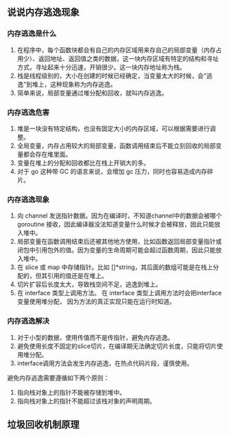 ## 说说内存逃逸现象

### 内存逃逸是什么

1. 在程序中，每个函数块都会有自己的内存区域用来存自己的局部变量（内存占用少）、返回地址、返回值之类的数据，这一块内存区域有特定的结构和寻址方式，寻址起来十分迅速，开销很少。这一块内存地址称为栈。
2. 栈是线程级别的，大小在创建的时候已经确定，当变量太大的时候，会"逃逸"到堆上，这种现象称为内存逃逸。
3. 简单来说，局部变量通过堆分配和回收，就叫内存逃逸。

### 内存逃逸危害

1. 堆是一块没有特定结构，也没有固定大小的内存区域，可以根据需要进行调整。
2. 全局变量，内存占用较大的局部变量，函数调用结束后不能立刻回收的局部变量都会存在堆里面。
3. 变量在堆上的分配和回收都比在栈上开销大的多。
4. 对于 go 这种带 GC 的语言来说，会增加 gc 压力，同时也容易造成内存碎片。

### 内存逃逸现象

1. 向 channel 发送指针数据。因为在编译时，不知道channel中的数据会被哪个 goroutine 接收，因此编译器没法知道变量什么时候才会被释放，因此只能放入堆中。
2. 局部变量在函数调用结束后还被其他地方使用，比如函数返回局部变量指针或闭包中引用包外的值。因为变量的生命周期可能会超过函数周期，因此只能放入堆中。
3. 在 slice 或 map 中存储指针。比如 []*string，其后面的数组可能是在栈上分配的，但其引用的值还是在堆上。
4. 切片扩容后长度太大，导致栈空间不足，逃逸到堆上。
5. 在 interface 类型上调用方法。 在 interface 类型上调用方法时会把interface变量使用堆分配， 因为方法的真正实现只能在运行时知道。

### 内存逃逸解决

1. 对于小型的数据，使用传值而不是传指针，避免内存逃逸。
2. 避免使用长度不固定的slice切片，在编译期无法确定切片长度，只能将切片使用堆分配。
3. interface调用方法会发生内存逃逸，在热点代码片段，谨慎使用。

避免内存逃逸需要遵循如下两个原则：

1. 指向栈对象上的指针不能被存储到堆中。
2. 指向栈对象上的指针不能超过该栈对象的声明周期。

## 垃圾回收机制原理